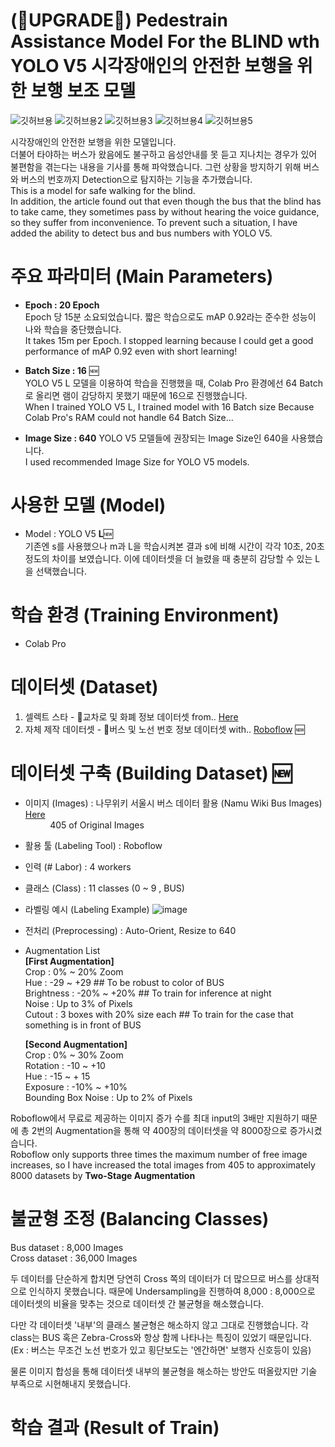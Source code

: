 # (:rocket:UPGRADE:rocket:) Pedestrain Assistance Model For the BLIND wth YOLO V5  시각장애인의 안전한 보행을 위한 보행 보조 모델

![깃허브용](https://user-images.githubusercontent.com/83996346/181015950-37cd8bae-6b35-4888-a42a-e90c03458fad.gif)
![깃허브용2](https://user-images.githubusercontent.com/83996346/181016906-d5be5fc5-5249-4ecf-a3e1-9c216caafd22.gif)
![깃허브용3](https://user-images.githubusercontent.com/83996346/181016587-2555f1cd-a426-4271-abfd-8fa2e86c0087.gif)
![깃허브용4](https://user-images.githubusercontent.com/83996346/181016851-e2afb538-1607-4729-9316-55aa65459757.gif)
![깃허브용5](https://user-images.githubusercontent.com/83996346/181017517-7f85be0c-ec6c-40ab-b130-e82b5212e43d.gif)

시각장애인의 안전한 보행을 위한 모델입니다.   
더불어 타야하는 버스가 왔음에도 불구하고 음성안내를 못 듣고 지나치는 경우가 있어 불편함을 겪는다는 내용을 기사를 통해 파악했습니다. 그런 상황을 방지하기 위해 버스와 버스의 번호까지 Detection으로 탐지하는 기능을 추가했습니다.   
This is a model for safe walking for the blind.  
In addition, the article found out that even though the bus that the blind has to take came, they sometimes pass by without hearing the voice guidance, so they suffer from inconvenience. To prevent such a situation, I have added the ability to detect bus and bus numbers with YOLO V5.

# 주요 파라미터 (Main Parameters)
- **Epoch : 20 Epoch**  
  Epoch 당 15분 소요되었습니다. 짧은 학습으로도 mAP 0.92라는 준수한 성능이 나와 학습을 중단했습니다.  
  It takes 15m per Epoch. I stopped learning because I could get a good performance of mAP 0.92 even with short learning!
    
- **Batch Size : 16**   :new:  
  YOLO V5 L 모델을 이용하여 학습을 진행했을 때, Colab Pro 환경에선 64 Batch로 올리면 램이 감당하지 못했기 때문에 16으로 진행했습니다.  
  When I trained YOLO V5 L, I trained model with 16 Batch size Because Colab Pro's RAM could not handle 64 Batch Size... 
  
- **Image Size : 640**
  YOLO V5 모델들에 권장되는 Image Size인 640을 사용했습니다.  
  I used recommended Image Size for YOLO V5 models.  
  
# 사용한 모델 (Model)
- Model : YOLO V5 **L**:new:  
  기존엔 s를 사용했으나 m과 L을 학습시켜본 결과 s에 비해 시간이 각각 10초, 20초 정도의 차이를 보였습니다. 이에 데이터셋을 더 늘렸을 때 충분히 감당할 수 있는 L 을 선택했습니다. 

# 학습 환경 (Training Environment)
- Colab Pro

# 데이터셋 (Dataset)
1. 셀렉트 스타 - :vertical_traffic_light:교차로 및 화폐 정보 데이터셋 from..  [Here](https://open.selectstar.ai/data-set/wesee)
2. 자체 제작 데이터셋 - :bus:버스 및 노선 번호 정보 데이터셋 with.. [Roboflow](https://roboflow.com/) :new:

# 데이터셋 구축 (Building Dataset) :new:
- 이미지 (Images) : 나무위키 서울시 버스 데이터 활용 (Namu Wiki Bus Images) [Here](https://namu.wiki/w/%EC%84%9C%EC%9A%B8%20%EB%B2%84%EC%8A%A4%20101)  
&nbsp;&nbsp;&nbsp;&nbsp;&nbsp;&nbsp;&nbsp;&nbsp;&nbsp; 405 of Original Images  
- 활용 툴 (Labeling Tool) : Roboflow
- 인력 (# Labor) : 4 workers
- 클래스 (Class) : 11 classes (0 ~ 9 , BUS)
- 라벨링 예시 (Labeling Example) 
![image](https://user-images.githubusercontent.com/83996346/181172562-a3b17fc5-6683-4a81-a434-e1c175fb45aa.png)  
  
- 전처리 (Preprocessing) : Auto-Orient, Resize to 640
- Augmentation List     
**[First Augmentation]**  
  Crop : 0% ~ 20% Zoom   
  Hue : -29 ~ +29 ## To be robust to color of BUS  
  Brightness : -20% ~ +20% ## To train for inference at night  
  Noise : Up to 3% of Pixels   
  Cutout : 3 boxes with 20% size each ## To train for the case that something is in front of BUS  
    
  **[Second Augmentation]**  
  Crop : 0% ~ 30% Zoom  
  Rotation : -10 ~ +10  
  Hue : -15 ~ + 15  
  Exposure : -10% ~ +10%  
  Bounding Box Noise : Up to 2% of Pixels  
  
Roboflow에서 무료로 제공하는 이미지 증가 수를 최대 input의 3배만 지원하기 때문에 총 2번의 Augmentation을 통해 약 400장의 데이터셋을 약 8000장으로 증가시켰습니다.  
Roboflow only supports three times the maximum number of free image increases, so I have increased the total images from 405 to approximately 8000 datasets by **Two-Stage Augmentation**

# 불균형 조정 (Balancing Classes)
Bus dataset : 8,000 Images  
Cross dataset : 36,000 Images  
  
두 데이터를 단순하게 합치면 당연히 Cross 쪽의 데이터가 더 많으므로 버스를 상대적으로 인식하지 못했습니다. 때문에 Undersampling을 진행하여 8,000 : 8,000으로 데이터셋의 비율을 맞추는 것으로 데이터셋 간 불균형을 해소했습니다.  
  
다만 각 데이터셋 '내부'의 클래스 불균형은 해소하지 않고 그대로 진행했습니다. 각 class는 BUS 혹은 Zebra-Cross와 항상 함께 나타나는 특징이 있었기 때문입니다.  
(Ex : 버스는 무조건 노선 번호가 있고 횡단보도는 '엔간하면' 보행자 신호등이 있음)  
  
물론 이미지 합성을 통해 데이터셋 내부의 불균형을 해소하는 방안도 떠올랐지만 기술 부족으로 시현해내지 못했습니다.   


# 학습 결과 (Result of Train)

